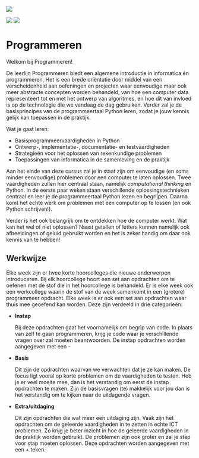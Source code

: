 ![](../images/header.jpg)

![](../images/itan_logo_black_wordmark.png) ![](../images/hanze_logo_black_wordmark.png)

# Programmeren

Welkom bij Programmeren!

De leerlijn Programmeren biedt een algemene introductie in informatica én programmeren. Het is een brede oriëntatie door middel van een verscheidenheid aan oefeningen en projecten waar eenvoudige maar ook meer abstracte concepten worden behandeld, van hoe een computer data representeert tot en met het ontwerp van algoritmes, en hoe dit van invloed is op de technologie die we vandaag de dag gebruiken. Verder zal je de basisprincipes van de programmeertaal Python leren, zodat je jouw kennis gelijk kan toepassen in de praktijk.

Wat je gaat leren:

-   Basisprogrammeervaardigheden in Python
-   Ontwerp-, implementatie-, documentatie- en testvaardigheden
-   Strategieën voor het oplossen van rekenkundige problemen
-   Toepassingen van informatica in de samenleving en de praktijk

Aan het einde van deze cursus zal je in staat zijn om eenvoudige (en soms minder eenvoudige) problemen door een computer te laten oplossen. Twee vaardigheden zullen hier centraal staan, namelijk *computational thinking* en Python. In de eerste paar weken staan verschillende oplossingstechnieken centraal en leer je de programmeertaal Python lezen en begrijpen. Daarna komt het echte werk om problemen met een computer op te lossen (en ook Python schrijven!).

Verder is het ook belangrijk om te ontdekken hoe de computer werkt. Wat kan het wel of niet oplossen? Naast getallen of letters kunnen namelijk ook afbeeldingen of geluid gebruikt worden en het is zeker handig om daar ook kennis van te hebben!

## Werkwijze

Elke week zijn er twee korte hoorcolleges die nieuwe onderwerpen introduceren. Bij elk hoorcollege hoort een set aan opdrachten om te oefenen met de stof die in het hoorcollege is behandeld. Er is elke week ook een werkcollege waarin de stof van de week samenkomt in een (grotere) programmeer opdracht. Elke week is er ook een set aan opdrachten waar thuis mee geoefend kan worden. Deze zijn verdeeld in drie categorieën:

-   **Instap**

    Bij deze opdrachten gaat het voornamelijk om begrip van code. In plaats van zelf te gaan programmeren, krijg je code waar je verschillende vragen over zal moeten beantwoorden. De instap opdrachten worden aangegeven met een *-*

-   **Basis**

    Dit zijn de opdrachten waarvan we verwachten dat je ze kan maken. De focus ligt vooral op korte problemen om de vaardigheden te testen. Heb je er veel moeite mee, dan is het verstandig om eerst de instap opdrachten te maken. Zijn de basisvragen (te) makkelijk voor jou dan is het verstandig om te kijken naar de uitdagende vragen.

-   **Extra/uitdaging**

    Dit zijn opdrachten die wat meer een uitdaging zijn. Vaak zijn het opdrachten om de geleerde vaardigheden in te zetten in echte ICT problemen. Zo krijg je beter inzicht in hoe de geleerde vaardigheden in de praktijk worden gebruikt. De problemen zijn ook groter en zal je stap voor stap moeten oplossen. Deze opdrachten worden aangegeven met een *+* teken.


